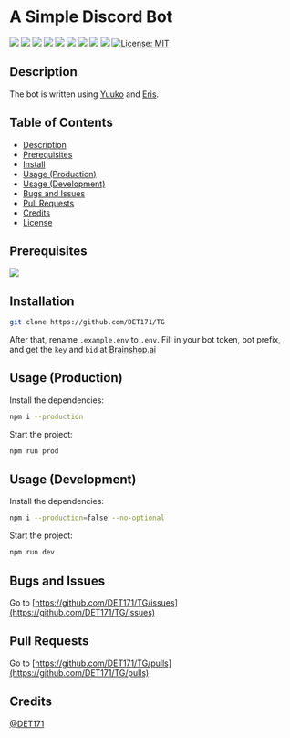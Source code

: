 # A Simple Discord Bot
[![](https://img.shields.io/github/issues/DET171/TG?style=flat-square&logo=github)](https://github.com/DET171/TG/issues)
[![](https://img.shields.io/github/forks/DET171/TG?style=flat-square&logo=github)](https://github.com/DET171/TG/)
[![](https://img.shields.io/codeclimate/maintainability/DET171/TG?style=flat-square&logo=github)](https://github.com/DET171/TG/)
[![](https://img.shields.io/codeclimate/maintainability-percentage/DET171/TG?style=flat-square&logo=github)](https://github.com/DET171/TG/)
[![](https://img.shields.io/codeclimate/tech-debt/DET171/TG?style=flat-square&logo=github)](https://github.com/DET171/TG/)
[![](https://img.shields.io/github/contributors/DET171/TG?style=flat-square&logo=github)](https://github.com/DET171/TG/graphs/contributors)
[![](https://img.shields.io/codeclimate/issues/DET171/TG?style=flat-square&logo=github)](https://github.com/DET171/TG/)
[![](https://img.shields.io/github/downloads/DET171/TG/total?style=flat-square&logo=github)](https://github.com/DET171/TG/)
[![](https://img.shields.io/github/checks-status/DET171/TG/master?style=flat-square&logo=github)](https://github.com/DET171/TG/)
[![License: MIT](https://img.shields.io/badge/license-MIT-blue.svg?style=flat-square&logo=github)](http://MIT.org/)
  ## Description

  The bot is written using [Yuuko](https://github.com/eritbh/yuuko) and [Eris](https://github.com/abalabahaha/eris).

  ## Table of Contents

  - [Description](#description)
  - [Prerequisites](#prerequisites)
  - [Install](#installation)
  - [Usage (Production)](#usage-production)
  - [Usage (Development)](#usage-development)
  - [Bugs and Issues](#bugs-and-issues)
  - [Pull Requests](#pull-requests)
  - [Credits](#credits)
  - [License](#license)

  ## Prerequisites
  [![](https://img.shields.io/node/v/eris?style=flat-square)](https://github.com/DET171/TG/)

  ## Installation
  ```bash
  git clone https://github.com/DET171/TG
  ```
  After that, rename `.example.env` to `.env`.
  Fill in your bot token, bot prefix, and get the `key` and `bid` at [Brainshop.ai](https://brainshop.ai/user/register)
  ## Usage (Production)
  Install the dependencies:
  ```bash
  npm i --production
  ```
  Start the project:
  ```bash
  npm run prod
  ```
  ## Usage (Development)
  Install the dependencies:
  ```bash
  npm i --production=false --no-optional
  ```
  Start the project:
  ```bash
  npm run dev
  ```

  ## Bugs and Issues

  Go to [https://github.com/DET171/TG/issues](https://github.com/DET171/TG/issues)

  ## Pull Requests
  Go to [https://github.com/DET171/TG/pulls](https://github.com/DET171/TG/pulls)
  ## Credits

  [@DET171](https://github.com/DET171)
